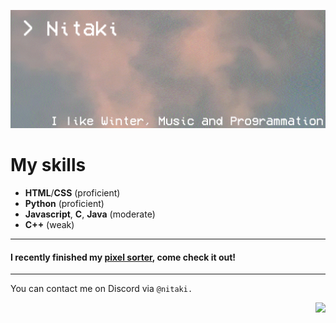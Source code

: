 ![banner](text2.gif)

# My skills

- **HTML**/**CSS** (proficient)
- **Python** (proficient)
- **Javascript**, **C**, **Java** (moderate)
- **C++** (weak)

---

#### I recently finished my [pixel sorter](https://github.com/Nitaki-dev/pixel-sorter), come check it out!

---

You can contact me on Discord via ```@nitaki.```

<img align="right" src="https://komarev.com/ghpvc/?username=nitaki-dev&color=ff69b4">

